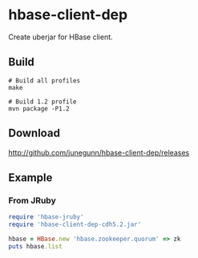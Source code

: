 hbase-client-dep
================

Create uberjar for HBase client.

Build
-----

    # Build all profiles
    make

    # Build 1.2 profile
    mvn package -P1.2

Download
--------

http://github.com/junegunn/hbase-client-dep/releases

Example
-------

### From JRuby

```ruby
require 'hbase-jruby'
require 'hbase-client-dep-cdh5.2.jar'

hbase = HBase.new 'hbase.zookeeper.quorum' => zk
puts hbase.list
```

